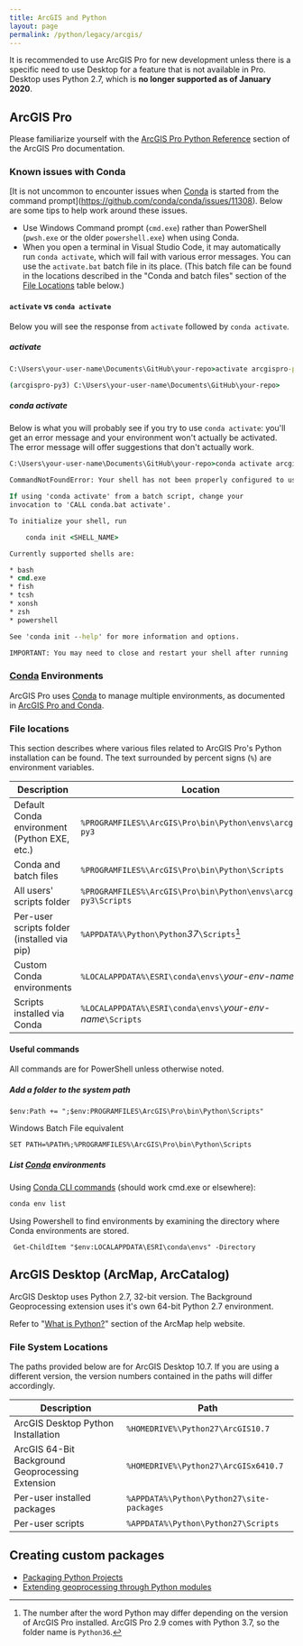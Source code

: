```yaml
---
title: ArcGIS and Python
layout: page
permalink: /python/legacy/arcgis/
---
```


It is recommended to use ArcGIS Pro for new development unless there is a specific need to use Desktop for a feature that is not available in Pro. Desktop uses Python 2.7, which is **no longer supported as of January 2020**.

## ArcGIS Pro

Please familiarize yourself with the [ArcGIS Pro Python Reference] section of the ArcGIS Pro documentation.

### Known issues with Conda

[It is not uncommon to encounter issues when [Conda] is started from the command prompt](<https://github.com/conda/conda/issues/11308>). Below are some tips to help work around these issues.

* Use Windows Command prompt (`cmd.exe`) rather than PowerShell (`pwsh.exe` or the older `powershell.exe`) when using Conda.
* When you open a terminal in Visual Studio Code, it may automatically run `conda activate`, which will fail with various error messages. You can use the `activate.bat` batch file in its place. (This batch file can be found in the locations described in the "Conda and batch files" section of the [File Locations](#file-locations) table below.)

#### `activate` vs `conda activate`

Below you will see the response from `activate` followed by `conda activate`.

##### activate

```cmd
C:\Users\your-user-name\Documents\GitHub\your-repo>activate arcgispro-py3

(arcgispro-py3) C:\Users\your-user-name\Documents\GitHub\your-repo>
```

##### conda activate

Below is what you will probably see if you try to use `conda activate`: you'll get an error message and your environment won't actually be activated. The error message will offer suggestions that don't actually work.

<!-- cspell: disable -->
```cmd
C:\Users\your-user-name\Documents\GitHub\your-repo>conda activate arcgispro-py3

CommandNotFoundError: Your shell has not been properly configured to use 'conda activate'.

If using 'conda activate' from a batch script, change your
invocation to 'CALL conda.bat activate'.

To initialize your shell, run

    conda init <SHELL_NAME>

Currently supported shells are:

* bash
* cmd.exe
* fish
* tcsh
* xonsh
* zsh
* powershell

See 'conda init --help' for more information and options.

IMPORTANT: You may need to close and restart your shell after running 'conda init'.
```
<!-- cspell: enable -->

### [Conda] Environments

ArcGIS Pro uses [Conda] to manage multiple environments, as documented in [ArcGIS Pro and Conda].

### File locations

This section describes where various files related to ArcGIS Pro's Python installation can be found. The text surrounded by percent signs (`%`) are environment variables.

| Description                                  | Location                                                          |
| -------------------------------------------- | ----------------------------------------------------------------- |
| Default Conda environment (Python EXE, etc.) | `%PROGRAMFILES%\ArcGIS\Pro\bin\Python\envs\arcgispro-py3`         |
| Conda and batch files                        | `%PROGRAMFILES%\ArcGIS\Pro\bin\Python\Scripts`                    |
| All users' scripts folder                    | `%PROGRAMFILES%\ArcGIS\Pro\bin\Python\envs\arcgispro-py3\Scripts` |
| Per-user scripts folder (installed via pip)  | `%APPDATA%\Python\Python`_37_`\Scripts`[^1]                         |
| Custom Conda environments                    | `%LOCALAPPDATA%\ESRI\conda\envs\`_your-env-name_                  |
| Scripts installed via Conda                  | `%LOCALAPPDATA%\ESRI\conda\envs\`_your-env-name_`\Scripts`        |

[^1]: The number after the word Python may differ depending on the version of ArcGIS Pro installed. ArcGIS Pro 2.9 comes with Python 3.7, so the folder name is `Python36`.

#### Useful commands

All commands are for PowerShell unless otherwise noted.

##### Add a folder to the system path

```pwsh
$env:Path += ";$env:PROGRAMFILES\ArcGIS\Pro\bin\Python\Scripts"
```

Windows Batch File equivalent

```batch
SET PATH=%PATH%;%PROGRAMFILES%\ArcGIS\Pro\bin\Python\Scripts
```

##### List [Conda] environments

Using [Conda CLI commands] (should work cmd.exe or elsewhere):

```cmd
conda env list
```

Using Powershell to find environments by examining the directory where Conda environments are stored.

```pwsh
 Get-ChildItem "$env:LOCALAPPDATA\ESRI\conda\envs" -Directory
```

## ArcGIS Desktop (ArcMap, ArcCatalog)

ArcGIS Desktop uses Python 2.7, 32-bit version. The Background Geoprocessing extension uses it's own 64-bit Python 2.7 environment.

Refer to "[What is Python?][arcgis desktop help: what is python?]" section of the ArcMap help website.

### File System Locations

The paths provided below are for ArcGIS Desktop 10.7. If you are using a different version, the version numbers contained in the paths will differ accordingly.

| Description                                      | Path                                      |
| ------------------------------------------------ | ----------------------------------------- |
| ArcGIS Desktop Python Installation               | `%HOMEDRIVE%\Python27\ArcGIS10.7`         |
| ArcGIS 64-Bit Background Geoprocessing Extension | `%HOMEDRIVE%\Python27\ArcGISx6410.7`      |
| Per-user installed packages                      | `%APPDATA%\Python\Python27\site-packages` |
| Per-user scripts                                 | `%APPDATA%\Python\Python27\Scripts`       |

## Creating custom packages

* [Packaging Python Projects]
* [Extending geoprocessing through Python modules]

[arcgis pro and conda]: https://pro.arcgis.com/en/pro-app/arcpy/get-started/what-is-conda.htm
[arcgis pro python reference]: https://pro.arcgis.com/en/pro-app/arcpy/main/arcgis-pro-arcpy-reference.htm
[arcgis desktop help: what is python?]: https://desktop.arcgis.com/en/arcmap/latest/analyze/python/
[conda]:https://conda.io/projects/conda/en/latest/
[Conda CLI commands]:https://conda.io/projects/conda/en/latest/commands.html
[packaging python projects]: https://packaging.python.org/tutorials/packaging-projects/
[extending geoprocessing through python modules]: https://pro.arcgis.com/en/pro-app/arcpy/geoprocessing_and_python/extending-geoprocessing-through-python-modules.htm
